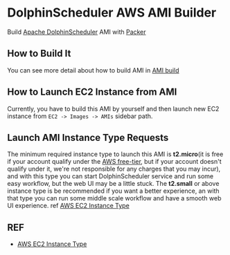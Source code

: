 # DolphinScheduler AWS AMI Builder

Build [Apache DolphinScheduler](https://github.com/apache/dolphinscheduler) AMI with [Packer](https://learn.hashicorp.com/packer)

## How to Build It

You can see more detail about how to build AMI in [AMI build](../../../README.md#how-to-build-with-packer)

## How to Launch EC2 Instance from AMI

<!-- TODO -->
Currently, you have to build this AMI by yourself and then launch new EC2 instance from `EC2 -> Images -> AMIs` sidebar path.

## Launch AMI Instance Type Requests

The minimum required instance type to launch this AMI is **t2.micro**(it is free if your account qualify under the [AWS free-tier][2], but if your account doesn't qualify under it, we're not responsible for any charges that you may incur),
and with this type you can start DolphinScheduler service and run some easy workflow, but the web UI may be a little stuck. The **t2.small** or above instance type is be recommended if you want a better experience, an with that type you can
run some middle scale workflow and have a smooth web UI experience. ref [AWS EC2 Instance Type][1]

## REF

* [AWS EC2 Instance Type][1]

[1]: https://aws.amazon.com/ec2/instance-types/
[2]: https://aws.amazon.com/free/?all-free-tier.sort-by=item.additionalFields.SortRank&all-free-tier.sort-order=asc&awsf.Free%20Tier%20Types=*all&awsf.Free%20Tier%20Categories=*all